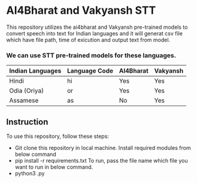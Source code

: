 # AI4Bharat and Vakyansh STT

This repository utilizes the ai4bharat and Vakyansh pre-trained models to convert speech into text for Indian languages and it will generat csv file which have file path, time of exicution and output text from model.


### We can use STT pre-trained models for these languages.
| Indian Languages | Language Code | AI4Bharat | Vakyansh |
|------------------|---------------|-----------|----------|
| Hindi            | hi            | Yes       | Yes      |
| Odia (Oriya)     | or            | Yes       | Yes      |
| Assamese         | as            | No        | Yes      |


## Instruction
To use this repository, follow these steps:
- Git clone this repository in local machine.
Install required modules from below command
- pip install -r requirements.txt
To run, pass the file name which file you want to run in below command.
- python3 <filename>.py

